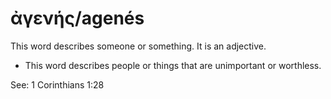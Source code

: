 # ἀγενής/agenés

This word describes someone or something. It is an adjective.

* This word describes people or things that are unimportant or worthless.

See: 1 Corinthians 1:28
